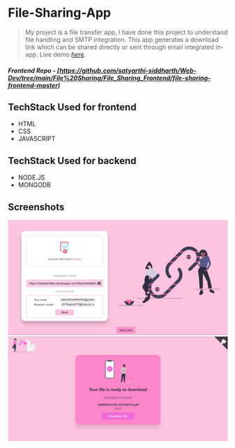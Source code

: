 # File-Sharing-App
> My project is a file transfer app, I have done this project to understand
file handling and SMTP integration.
> This app generates a download link which can be shared directly or sent
through email integrated in-app.
> Live demo [_here_](https://trusting-haibt-6edb30.netlify.app/). <!-- If you have the project hosted somewhere, include the link here. -->

##### Frontend Repo - [https://github.com/satyarthi-siddharth/Web-Dev/tree/main/File%20Sharing/File_Sharing_Frontend/file-sharing-frontend-master)


## TechStack Used for frontend
- HTML
- CSS
- JAVASCRIPT

## TechStack Used for backend
- NODE.JS
- MONGODB




## Screenshots
![fs-1](https://github.com/satyarthi-siddharth/Web-Dev/blob/main/File%20Sharing/File_Sharing_Demo/Screenshot%20(64).png)
![fs-2](https://github.com/satyarthi-siddharth/Web-Dev/blob/main/File%20Sharing/File_Sharing_Demo/Screenshot%20(66).png)

<!-- If you have screenshots you'd like to share, include them here. -->


